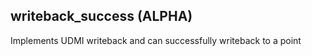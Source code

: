 
## writeback_success (ALPHA)

Implements UDMI writeback and can successfully writeback to a point

